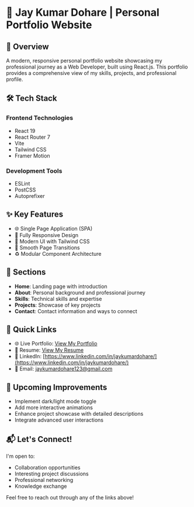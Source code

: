 # 🚀 Jay Kumar Dohare | Personal Portfolio Website

## 📌 Overview
A modern, responsive personal portfolio website showcasing my professional journey as a Web Developer, built using React.js. This portfolio provides a comprehensive view of my skills, projects, and professional profile.

## 🛠 Tech Stack
### Frontend Technologies
- React 19
- React Router 7
- Vite
- Tailwind CSS
- Framer Motion

### Development Tools
- ESLint
- PostCSS
- Autoprefixer

## ✨ Key Features
- 🌐 Single Page Application (SPA)
- 📱 Fully Responsive Design
- 🎨 Modern UI with Tailwind CSS
- 🔗 Smooth Page Transitions
- ♻️ Modular Component Architecture

## 📂 Sections
- **Home**: Landing page with introduction
- **About**: Personal background and professional journey
- **Skills**: Technical skills and expertise
- **Projects**: Showcase of key projects
- **Contact**: Contact information and ways to connect

## 🔗 Quick Links
- 🌐 Live Portfolio: [View My Portfolio](https://portfolio-jaykumardohares-projects.vercel.app)
- 📄 Resume: [View My Resume](https://drive.google.com/file/d/1AmnNNXq_-ZGmAQLfYz68CbCh2rQI0p0F/view?usp=sharing)
- 💼 LinkedIn: [https://www.linkedin.com/in/jaykumardohare/](https://www.linkedin.com/in/jaykumardohare/)
- 📧 Email: jaykumardohare123@gmail.com

## 🔧 Upcoming Improvements
- Implement dark/light mode toggle
- Add more interactive animations
- Enhance project showcase with detailed descriptions
- Integrate advanced user interactions

## 📬 Let's Connect!
I'm open to:
- Collaboration opportunities
- Interesting project discussions
- Professional networking
- Knowledge exchange

Feel free to reach out through any of the links above!
